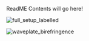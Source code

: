 ReadME Contents will go here!

![full_setup_labelled](https://github.com/evanshaped/ptf/assets/98413054/b950fb08-c5f8-4980-85e1-0949fb2a0959)

![waveplate_birefringence](https://github.com/evanshaped/ptf/assets/98413054/a9b9d79a-6f78-4318-ae38-e5f394624f83)

